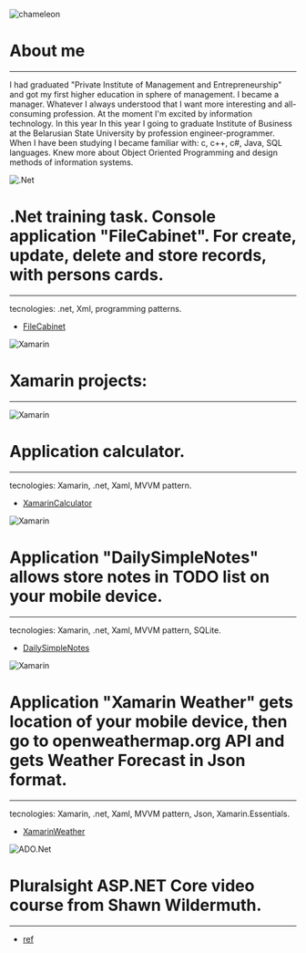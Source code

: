![chameleon](/assets/img/cham.png)                  
# About me
--------------------------------------------------------------------------------    
I had graduated "Private Institute of Management and Entrepreneurship"
and got my first higher education in sphere of management. I became a manager.
Whatever I always understood that I want more interesting and all-consuming 
profession. At the moment I'm excited by information technology. In this year 
In this year I going to graduate Institute of Business at the Belarusian State 
University  by profession engineer-programmer. When I have been studying I became
familiar with: c, c++, c#, Java, SQL languages. Knew more about Object Oriented 
Programming and design methods of information systems. 


![.Net](/assets/img/fileCabinet.png)
# .Net training task. Console application "FileCabinet". For create, update, delete and store records, with persons cards.
--------------------------------------------------------------------------------
tecnologies: .net, Xml, programming patterns.
*	[FileCabinet](https://github.com/StwUser/FileCabinet)

![Xamarin](/assets/img/xamarin.png)
# Xamarin projects:
--------------------------------------------------------------------------------

![Xamarin](/assets/img/xamarinCalc.png)
# Application calculator.
--------------------------------------------------------------------------------	
tecnologies: Xamarin, .net, Xaml, MVVM pattern.
*	[XamarinCalculator](https://github.com/StwUser/XamarinCalculator)

![Xamarin](/assets/img/xamarinNotes.png)
# Application "DailySimpleNotes" allows store notes in TODO list on your mobile device.
--------------------------------------------------------------------------------	
tecnologies: Xamarin, .net, Xaml, MVVM pattern, SQLite.
*	[DailySimpleNotes](https://github.com/StwUser/XamarinNotes)

![Xamarin](/assets/img/XamarinWeather.png)
# Application "Xamarin Weather" gets location of your mobile device, then go to openweathermap.org API and gets Weather Forecast in Json format.
--------------------------------------------------------------------------------	
tecnologies: Xamarin, .net, Xaml, MVVM pattern, Json, Xamarin.Essentials.
*	[XamarinWeather](https://github.com/StwUser/XamarinWeather)
	
![ADO.Net](/assets/img/world.png)
# Pluralsight ASP.NET Core video course from Shawn Wildermuth.
--------------------------------------------------------------------------------	
*	[ref](https://github.com/StwUser/TheWorld)





